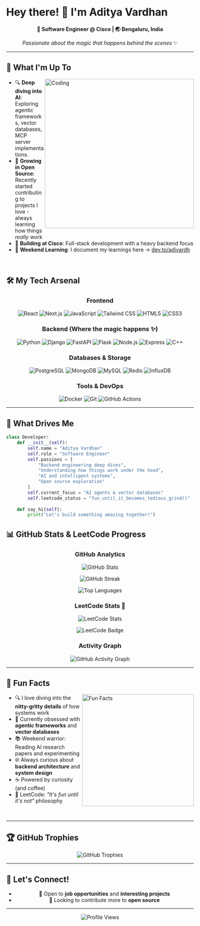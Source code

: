 # Hey there! 👋 I'm Aditya Vardhan

<div align="center">
  
**🔧 Software Engineer @ Cisco | 🌏 Bengaluru, India**

*Passionate about the magic that happens behind the scenes* ✨

</div>

---

## 🚀 What I'm Up To

<img align="right" alt="Coding" width="400" src="https://cdn.dribbble.com/users/1162077/screenshots/3848914/programmer.gif">

- 🔍 **Deep diving into AI**: Exploring agentic frameworks, vector databases, MCP server implementations.
- 🌱 **Growing in Open Source**: Recently started contributing to projects I love - always learning how things *really* work
- 💼 **Building at Cisco**: Full-stack development with a heavy backend focus
- 📝 **Weekend Learning**: I document my learnings here → [dev.to/adivardh](https://dev.to/adivardh)

<br clear="right"/>

## 🛠️ My Tech Arsenal

<div align="center">

### Frontend
![React](https://img.shields.io/badge/-React-61DAFB?style=for-the-badge&logo=react&logoColor=black)
![Next.js](https://img.shields.io/badge/-Next.js-000000?style=for-the-badge&logo=next.js&logoColor=white)
![JavaScript](https://img.shields.io/badge/-JavaScript-F7DF1E?style=for-the-badge&logo=javascript&logoColor=black)
![Tailwind CSS](https://img.shields.io/badge/-Tailwind%20CSS-38B2AC?style=for-the-badge&logo=tailwind-css&logoColor=white)
![HTML5](https://img.shields.io/badge/-HTML5-E34F26?style=for-the-badge&logo=html5&logoColor=white)
![CSS3](https://img.shields.io/badge/-CSS3-1572B6?style=for-the-badge&logo=css3&logoColor=white)

### Backend (Where the magic happens ✨)
![Python](https://img.shields.io/badge/-Python-3776AB?style=for-the-badge&logo=python&logoColor=white)
![Django](https://img.shields.io/badge/-Django-092E20?style=for-the-badge&logo=django&logoColor=white)
![FastAPI](https://img.shields.io/badge/-FastAPI-009688?style=for-the-badge&logo=fastapi&logoColor=white)
![Flask](https://img.shields.io/badge/-Flask-000000?style=for-the-badge&logo=flask&logoColor=white)
![Node.js](https://img.shields.io/badge/-Node.js-339933?style=for-the-badge&logo=node.js&logoColor=white)
![Express](https://img.shields.io/badge/-Express-000000?style=for-the-badge&logo=express&logoColor=white)
![C++](https://img.shields.io/badge/-C++-00599C?style=for-the-badge&logo=c%2B%2B&logoColor=white)

### Databases & Storage
![PostgreSQL](https://img.shields.io/badge/-PostgreSQL-336791?style=for-the-badge&logo=postgresql&logoColor=white)
![MongoDB](https://img.shields.io/badge/-MongoDB-47A248?style=for-the-badge&logo=mongodb&logoColor=white)
![MySQL](https://img.shields.io/badge/-MySQL-4479A1?style=for-the-badge&logo=mysql&logoColor=white)
![Redis](https://img.shields.io/badge/-Redis-DC382D?style=for-the-badge&logo=redis&logoColor=white)
![InfluxDB](https://img.shields.io/badge/-InfluxDB-22ADF6?style=for-the-badge&logo=influxdb&logoColor=white)

### Tools & DevOps
![Docker](https://img.shields.io/badge/-Docker-2496ED?style=for-the-badge&logo=docker&logoColor=white)
![Git](https://img.shields.io/badge/-Git-F05032?style=for-the-badge&logo=git&logoColor=white)
![GitHub Actions](https://img.shields.io/badge/-GitHub%20Actions-2088FF?style=for-the-badge&logo=github-actions&logoColor=white)

</div>

---

## 🎯 What Drives Me

```python
class Developer:
    def __init__(self):
        self.name = "Aditya Vardhan"
        self.role = "Software Engineer"
        self.passions = [
            "Backend engineering deep dives",
            "Understanding how things work under the hood",
            "AI and intelligent systems",
            "Open source exploration"
        ]
        self.current_focus = "AI agents & vector databases"
        self.leetcode_status = "fun_until_it_becomes_tedious_grind()"  # 😅
    
    def say_hi(self):
        print("Let's build something amazing together!")
```

## 📊 GitHub Stats & LeetCode Progress

<div align="center">

### GitHub Analytics
![GitHub Stats](https://github-readme-stats.vercel.app/api?username=adtyavrdhn&show_icons=true&theme=tokyonight&hide_border=true&include_all_commits=true&count_private=true)

![GitHub Streak](https://github-readme-streak-stats.herokuapp.com/?user=adtyavrdhn&theme=tokyonight&hide_border=true)

![Top Languages](https://github-readme-stats.vercel.app/api/top-langs/?username=adtyavrdhn&layout=compact&theme=tokyonight&hide_border=true&langs_count=8)

### LeetCode Stats 🧩

![LeetCode Stats](https://leetcard.jacoblin.cool/john_wick_03?theme=dark&font=Fira%20Code&ext=heatmap)

![LeetCode Badge](https://img.shields.io/badge/dynamic/json?style=for-the-badge&labelColor=black&color=%23ffa116&label=Solved&query=solvedOverTotal&url=https%3A%2F%2Fleetcode-badge.vercel.app%2Fapi%2Fusers%2Fjohn_wick_03&logo=leetcode&logoColor=yellow)

### Activity Graph
![GitHub Activity Graph](https://github-readme-activity-graph.vercel.app/graph?username=adtyavrdhn&theme=tokyo-night&hide_border=true)

</div>

---

## 🌟 Fun Facts

<img align="right" alt="Fun Facts" width="300" src="https://media.giphy.com/media/WUlplcMpOCEmTGBtBW/giphy.gif">

- 🔍 I love diving into the **nitty-gritty details** of how systems work
- 🤖 Currently obsessed with **agentic frameworks** and **vector databases**
- 📚 Weekend warrior: Reading AI research papers and experimenting
- 🌐 Always curious about **backend architecture** and **system design**
- ☕ Powered by curiosity (and coffee)
- 🧩 LeetCode: *"It's fun until it's not"* philosophy

<br clear="right"/>

---

## 🏆 GitHub Trophies

<div align="center">

![GitHub Trophies](https://github-profile-trophy.vercel.app/?username=adtyavrdhn&theme=tokyonight&no-frame=true&no-bg=true&margin-w=4)

</div>

---

## 🤝 Let's Connect!

<div align="center">

- 💼 Open to **job opportunities** and **interesting projects**
- 🤝 Looking to contribute more to **open source**

</div>

---

<div align="center">

<img src="https://komarev.com/ghpvc/?username=adtyavrdhn&color=blue&style=for-the-badge&label=Profile+Views" alt="Profile Views">

</div>

